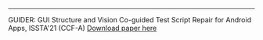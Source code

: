 ---
GUIDER: GUI Structure and Vision Co-guided Test Script Repair for Android Apps, ISSTA'21 (CCF-A) [Download paper here](http://academicpages.github.io/files/paper1.pdf)
